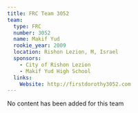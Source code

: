 ```yaml
---
title: FRC Team 3052
team:
  type: FRC
  number: 3052
  name: Makif Yud
  rookie_year: 2009
  location: Rishon Lezion, M, Israel
  sponsors:
    - City of Rishon Lezion
    - Makif Yud High School
  links:
    Website: http://firstdorothy3052.com
---
```

No content has been added for this team